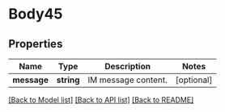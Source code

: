 # Body45

## Properties
Name | Type | Description | Notes
------------ | ------------- | ------------- | -------------
**message** | **string** | IM message content. | [optional] 

[[Back to Model list]](../README.md#documentation-for-models) [[Back to API list]](../README.md#documentation-for-api-endpoints) [[Back to README]](../README.md)


